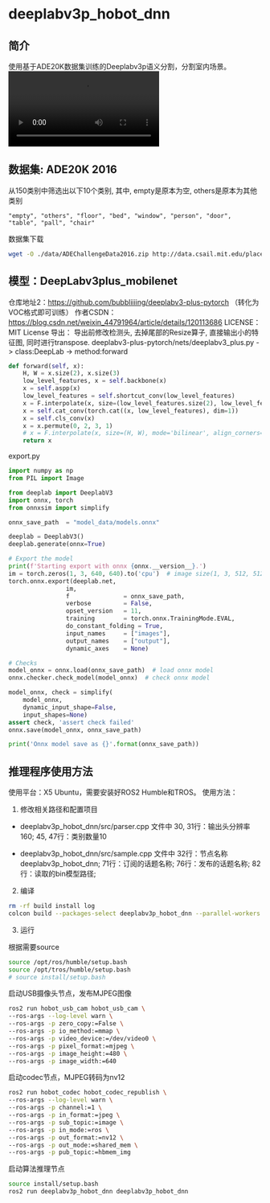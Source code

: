 # deeplabv3p_hobot_dnn
## 简介
使用基于ADE20K数据集训练的Deeplabv3p语义分割，分割室内场景。
<video src="demo.mp4"></video>


## 数据集: ADE20K 2016
从150类别中筛选出以下10个类别, 其中, empty是原本为空, others是原本为其他类别
```
"empty", "others", "floor", "bed", "window", "person", "door", "table", "pall", "chair"
```
数据集下载
```bash
wget -O ./data/ADEChallengeData2016.zip http://data.csail.mit.edu/places/ADEchallenge/ADEChallengeData2016.zip
```

## 模型：DeepLabv3plus_mobilenet
仓库地址2：https://github.com/bubbliiiing/deeplabv3-plus-pytorch （转化为VOC格式即可训练）
作者CSDN：https://blog.csdn.net/weixin_44791964/article/details/120113686
LICENSE：MIT License
导出：
导出前修改检测头, 去掉尾部的Resize算子, 直接输出小的特征图, 同时进行transpose.
deeplabv3-plus-pytorch/nets/deeplabv3_plus.py -> class:DeepLab -> method:forward
```python
def forward(self, x):
    H, W = x.size(2), x.size(3)
    low_level_features, x = self.backbone(x)
    x = self.aspp(x)
    low_level_features = self.shortcut_conv(low_level_features)
    x = F.interpolate(x, size=(low_level_features.size(2), low_level_features.size(3)), mode='bilinear', align_corners=True)
    x = self.cat_conv(torch.cat((x, low_level_features), dim=1))
    x = self.cls_conv(x)
    x = x.permute(0, 2, 3, 1)
    # x = F.interpolate(x, size=(H, W), mode='bilinear', align_corners=True)
    return x
```
export.py
```python
import numpy as np
from PIL import Image

from deeplab import DeeplabV3
import onnx, torch
from onnxsim import simplify

onnx_save_path  = "model_data/models.onnx"

deeplab = DeeplabV3()
deeplab.generate(onnx=True)

# Export the model
print(f'Starting export with onnx {onnx.__version__}.')
im = torch.zeros(1, 3, 640, 640).to('cpu')  # image size(1, 3, 512, 512) BCHW
torch.onnx.export(deeplab.net,
                im,
                f               = onnx_save_path,
                verbose         = False,
                opset_version   = 11,
                training        = torch.onnx.TrainingMode.EVAL,
                do_constant_folding = True,
                input_names     = ["images"],
                output_names    = ["output"],
                dynamic_axes    = None)

# Checks
model_onnx = onnx.load(onnx_save_path)  # load onnx model
onnx.checker.check_model(model_onnx)  # check onnx model

model_onnx, check = simplify(
    model_onnx,
    dynamic_input_shape=False,
    input_shapes=None)
assert check, 'assert check failed'
onnx.save(model_onnx, onnx_save_path)

print('Onnx model save as {}'.format(onnx_save_path))
```

## 推理程序使用方法
使用平台：X5 Ubuntu，需要安装好ROS2 Humble和TROS。
使用方法：
1. 修改相关路径和配置项目

 - deeplabv3p_hobot_dnn/src/parser.cpp 文件中
30, 31行：输出头分辨率160;
45, 47行：类别数量10

 - deeplabv3p_hobot_dnn/src/sample.cpp 文件中
32行：节点名称deeplabv3p_hobot_dnn;
71行：订阅的话题名称;
76行：发布的话题名称;
82行：读取的bin模型路径;

2. 编译
```bash
rm -rf build install log
colcon build --packages-select deeplabv3p_hobot_dnn --parallel-workers 1 --executor sequential
```

3. 运行

根据需要source
```bash
source /opt/ros/humble/setup.bash
source /opt/tros/humble/setup.bash
# source install/setup.bash
```

启动USB摄像头节点，发布MJPEG图像
```bash
ros2 run hobot_usb_cam hobot_usb_cam \
--ros-args --log-level warn \
--ros-args -p zero_copy:=False \
--ros-args -p io_method:=mmap \
--ros-args -p video_device:=/dev/video0 \
--ros-args -p pixel_format:=mjpeg \
--ros-args -p image_height:=480 \
--ros-args -p image_width:=640
```

启动codec节点，MJPEG转码为nv12
```bash
ros2 run hobot_codec hobot_codec_republish \
--ros-args --log-level warn \
--ros-args -p channel:=1 \
--ros-args -p in_format:=jpeg \
--ros-args -p sub_topic:=image \
--ros-args -p in_mode:=ros \
--ros-args -p out_format:=nv12 \
--ros-args -p out_mode:=shared_mem \
--ros-args -p pub_topic:=hbmem_img
```

启动算法推理节点
```bash
source install/setup.bash
ros2 run deeplabv3p_hobot_dnn deeplabv3p_hobot_dnn
```